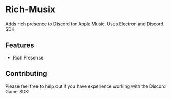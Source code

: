 # Rich-Musix
Adds rich presence to Discord for Apple Music. Uses Electron and Discord SDK.

## Features
- Rich Presense

## Contributing
Please feel free to help out if you have experience working with the Discord Game SDK!
